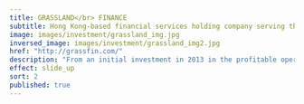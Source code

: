 ```yaml
---
title: GRASSLAND</br> FINANCE
subtitle: Hong Kong-based financial services holding company serving the micro, small and medium-sized enterprises (MSMEs) in China
image: images/investment/grassland_img.jpg
inversed_image: images/investment/grassland_img2.jpg
href: "http://grassfin.com/"
description: "From an initial investment in 2013 in the profitable operations in Chifeng, Inner Mongolia started by Accion International in 2009, Grassland now operates in Wanzhou, Chongqing and has pending licenses in Hunan and Pudong.  Sagamore has a 49% stake with Washington D.C. based Accion International and Cologne-based DEG taking 26% and 25% respectively."
effect: slide_up
sort: 2
published: true
---
```


